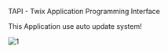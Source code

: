 TAPI - Twix Application Programming Interface

This Application use auto update system! 


![1](https://github.com/right-twix/updater/assets/161118031/566a1b43-2972-4ec6-9507-b1ccf91ce7af)
